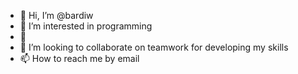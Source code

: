 - 👋 Hi, I’m @bardiw
- 👀 I’m interested in programming
- 🌱 
- 💞️ I’m looking to collaborate on teamwork for developing my skills
- 📫 How to reach me by email

<!---
bardiw/bardiw is a ✨ special ✨ repository because its `README.md` (this file) appears on your GitHub profile.
You can click the Preview link to take a look at your changes.
--->
